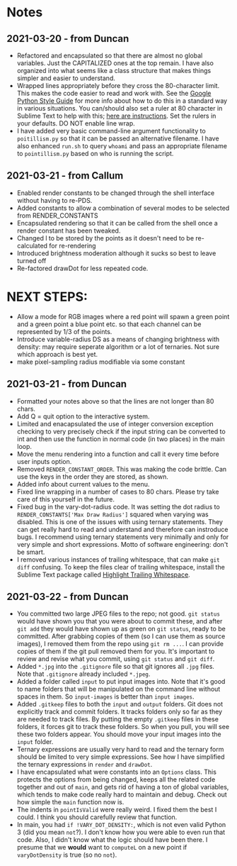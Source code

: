 # Notes

## 2021-03-20 - from Duncan

  * Refactored and encapsulated so that there are almost no global variables.
    Just the CAPITALIZED ones at the top remain. I have also organized into
    what seems like a class structure that makes things simpler and easier to
    understand.
  * Wrapped lines appropriately before they cross the 80-character limit. This
    makes the code easier to read and work with. See the
    [Google Python Style Guide][1] for more info about how to do this in a
    standard way in various situations. You can/should also set a ruler at 80
    character in Sublime Text to help with this; [here are instructions][2]. Set
    the rulers in your defaults. DO NOT enable line wrap.
  * I have added very basic command-line argument functionality to
    `poitillism.py` so that it can be passed an alternative filename. I have
    also enhanced `run.sh` to query `whoami` and pass an appropriate filename
    to `pointillism.py` based on who is running the script.

## 2021-03-21 - from Callum

  * Enabled render constants to be changed through the shell interface without
    having to re-PDS.
  * Added constants to allow a combination of several modes to be selected from
    RENDER_CONSTANTS
  * Encapsulated rendering so that it can be called from the shell once a render
    constant has been tweaked.
  * Changed l to be stored by the points as it doesn't need to be re-calculated
    for re-rendering
  * Introduced brightness moderation although it sucks so best to leave turned
    off
  * Re-factored drawDot for less repeated code.

  NEXT STEPS:
  ==========
  * Allow a mode for RGB images where a red point will spawn a green point and a
    green point a blue
    point etc. so that each channel can be represented by 1/3 of the points.
  * Introduce variable-radius DS as a means of changing brightness with density:
    may require seperate algorithm or a lot of ternaries. Not sure which
    approach is best yet.
  * make pixel-sampling radius modifiable via some constant

## 2021-03-21 - from Duncan

  * Formatted your notes above so that the lines are not longer than 80 chars.
  * Add Q = quit option to the interactive system.
  * Limited and enacapsulated the use of integer conversion exception checking
    to very precisely check if the input string can be converted to int and then
    use the function in normal code (in two places) in the main loop.
  * Move the menu rendering into a function and call it every time before user
    inputs option.
  * Removed `RENDER_CONSTANT_ORDER`. This was making the code brittle. Can use
    the keys in the order they are stored, as shown.
  * Added info about current values to the menu.
  * Fixed line wrapping in a number of cases to 80 chars. Please try take care
    of this yourself in the future.
  * Fixed bug in the vary-dot-radius code. It was setting the dot radius to
    `RENDER_CONSTANTS['Max Draw Radius']` squared when varying was disabled.
    This is one of the issues with using ternary statements. They can get really
    hard to read and understand and therefore can instroduce bugs. I
    recommend using ternary statements very minimally and only for very simple
    and short expressions. Motto of software engineering: don't be smart.
  * I removed various instances of trailing whitespace, that can make `git diff`
    confusing. To keep the files clear of trailing whitespace, install the
    Sublime Text package called [Highlight Trailing Whitespace][3].

## 2021-03-22 - from Duncan

  * You committed two large JPEG files to the repo; not good. `git status`
    would have shown you that you were about to commit these, and after
    `git add` they would have shown up as green on `git status`, ready to be
    committed. After grabbing copies of them (so I can use them as source
    images), I removed them from the repo using `git rm ...`. I can provide
    copies of them if the git pull removed them for you. It's important to
    review and revise what you commit, using `git status` and `git diff`.
  * Added `*.jpg` into the `.gitignore` file so that git ignores all `.jpg`
    files. Note that `.gitignore` already included `*.jpeg`.
  * Added a folder called `input` to put input images into. Note that it's
    good to name folders that will be manipulated on the command line without
    spaces in them. So `input-images` is better than `input images`.
  * Added `.gitkeep` files to both the `input` and `output` folders. Git does
    not explicitly track and commit folders. It tracks folders only so far as
    they are needed to track files. By putting the empty `.gitkeep` files in
    these folders, it forces git to track these folders. So when you pull, you
    will see these two folders appear. You should move your input images into
    the `input` folder.
  * Ternary expressions are usually very hard to read and the ternary form
    should be limited to very simple expressions. See how I have simplified the
    ternary expressions in `render` and `drawDot`.
  * I have encapsulated what were constants into an `Options` class. This
    protects the options from being changed, keeps all the related code
    together and out of `main`, and gets rid of having a ton of global
    variables, which tends to make code really hard to maintain and debug. Check
    out how simple the `main` function now is.
  * The indents in `pointIsValid` were really weird. I fixed them the best I
    could. I think you should carefully review that function.
  * In main, you had `if !VARY_DOT_DENSITY:`, which is not even
    valid Python 3 (did you mean `not`?). I don't know how you were able to even
    run that code. Also, I didn't know what the logic should have been there. I
    presume that we **would** want to `computeL` on a new point if
    `varyDotDensity` is true (so no `not`).

[1]: https://google.github.io/styleguide/pyguide.html
[2]: https://stackoverflow.com/a/25901060
[3]: https://packagecontrol.io/packages/Highlight%20Trailing%20Whitespace
